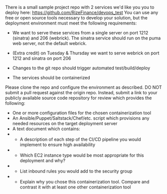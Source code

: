 There is a small sample project repo with 2 services we'd like you you to deploy here: https://github.com/RizeFinance/devops_test You can use any free or open source tools necessary to develop your solution, but the deployment environment must meet the following requirements:

*    We want to serve these services from a single server on port 1212 (sinatra) and 206 (webrick). The sinatra service should run on the puma web server, not the default webrick.

*    (Extra credit) on Tuesday & Thursday we want to serve webrick on port 1212 and sinatra on port 206

*    Changes to the git repo should trigger automated test/build/deploy

*    The services should be containerized

Please clone the repo and configure the environment as described. DO NOT submit a pull request against the origin repo. Instead, submit a link to your publicly available source code repository for review which provides the following:

*    One or more configuration files for the chosen containerization tool
*    An Ansible/Puppet/Saltstack/Chef/etc. script which provisions any needed resources on the target deployment server
*    A text document which contains:
* *    A description of each step of the CI/CD pipeline you would implement to ensure high availability
* *    Which EC2 instance type would be most appropriate for this deployment and why?
* *    List inbound rules you would add to the security group
* *    Explain why you chose this containerization tool. Compare and contrast it with at least one other containerization tool
